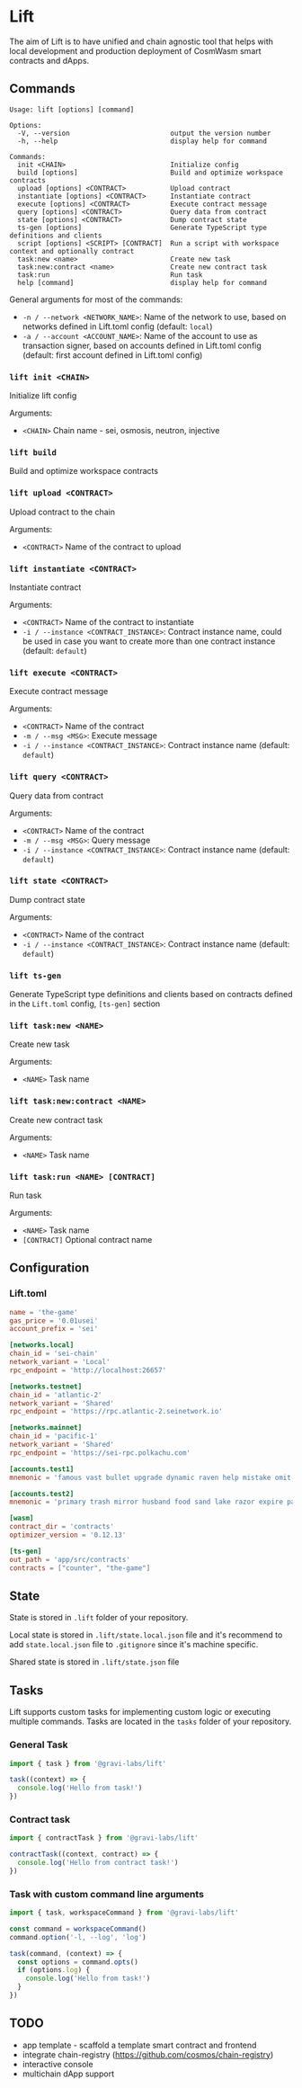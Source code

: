 # Lift

The aim of Lift is to have unified and chain agnostic tool that helps with local development and production deployment of CosmWasm smart contracts and dApps.

## Commands

```
Usage: lift [options] [command]

Options:
  -V, --version                         output the version number
  -h, --help                            display help for command

Commands:
  init <CHAIN>                          Initialize config
  build [options]                       Build and optimize workspace contracts
  upload [options] <CONTRACT>           Upload contract
  instantiate [options] <CONTRACT>      Instantiate contract
  execute [options] <CONTRACT>          Execute contract message
  query [options] <CONTRACT>            Query data from contract
  state [options] <CONTRACT>            Dump contract state
  ts-gen [options]                      Generate TypeScript type definitions and clients
  script [options] <SCRIPT> [CONTRACT]  Run a script with workspace context and optionally contract
  task:new <name>                       Create new task
  task:new:contract <name>              Create new contract task
  task:run                              Run task
  help [command]                        display help for command
```

General arguments for most of the commands:

* `-n / --network <NETWORK_NAME>`: Name of the network to use, based on networks defined in Lift.toml config (default: `local`)
* `-a / --account <ACCOUNT_NAME>`: Name of the account to use as transaction signer, based on accounts defined in Lift.toml config (default: first account defined in Lift.toml config)


### `lift init <CHAIN>`

Initialize lift config

Arguments:

* `<CHAIN>` Chain name - sei, osmosis, neutron, injective


### `lift build`

Build and optimize workspace contracts


### `lift upload <CONTRACT>`

Upload contract to the chain

Arguments:

* `<CONTRACT>` Name of the contract to upload


### `lift instantiate <CONTRACT>`

Instantiate contract

Arguments:

* `<CONTRACT>` Name of the contract to instantiate
* `-i / --instance <CONTRACT_INSTANCE>`: Contract instance name, could be used in case you want to create more than one contract instance (default: `default`)


### `lift execute <CONTRACT>`

Execute contract message

Arguments:

* `<CONTRACT>` Name of the contract 
* `-m / --msg <MSG>`: Execute message
* `-i / --instance <CONTRACT_INSTANCE>`: Contract instance name (default: `default`)


### `lift query <CONTRACT>`

Query data from contract

Arguments:

* `<CONTRACT>` Name of the contract 
* `-m / --msg <MSG>`: Query message
* `-i / --instance <CONTRACT_INSTANCE>`: Contract instance name (default: `default`)


### `lift state <CONTRACT>`

Dump contract state

Arguments:

* `<CONTRACT>` Name of the contract 
* `-i / --instance <CONTRACT_INSTANCE>`: Contract instance name (default: `default`)


### `lift ts-gen`

Generate TypeScript type definitions and clients based on contracts defined in the `Lift.toml` config, `[ts-gen]` section


### `lift task:new <NAME>`

Create new task

Arguments:

* `<NAME>` Task name


### `lift task:new:contract <NAME>`

Create new contract task

Arguments:

* `<NAME>` Task name


### `lift task:run <NAME> [CONTRACT]`

Run task

Arguments:

* `<NAME>` Task name
* `[CONTRACT]` Optional contract name

## Configuration

### Lift.toml

```toml
name = 'the-game'
gas_price = '0.01usei'
account_prefix = 'sei'

[networks.local]
chain_id = 'sei-chain'
network_variant = 'Local'
rpc_endpoint = 'http://localhost:26657'

[networks.testnet]
chain_id = 'atlantic-2'
network_variant = 'Shared'
rpc_endpoint = 'https://rpc.atlantic-2.seinetwork.io'

[networks.mainnet]
chain_id = 'pacific-1'
network_variant = 'Shared'
rpc_endpoint = 'https://sei-rpc.polkachu.com'

[accounts.test1]
mnemonic = 'famous vast bullet upgrade dynamic raven help mistake omit enrich kitchen learn clutch code rule wood cream crystal work enable hamster ticket general mouse'

[accounts.test2]
mnemonic = 'primary trash mirror husband food sand lake razor expire pair ocean tackle carpet offer regret space small fantasy fiscal orphan coral key panda void'

[wasm]
contract_dir = 'contracts'
optimizer_version = '0.12.13'

[ts-gen]
out_path = 'app/src/contracts'
contracts = ["counter", "the-game"]
```

## State

State is stored in `.lift` folder of your repository.

Local state is stored in `.lift/state.local.json` file and it's recommend to add `state.local.json` file to `.gitignore` since it's machine specific.

Shared state is stored in `.lift/state.json` file

## Tasks

Lift supports custom tasks for implementing custom logic or executing multiple commands.
Tasks are located in the `tasks` folder of your repository.

### General Task

```js
import { task } from '@gravi-labs/lift'

task((context) => {
  console.log('Hello from task!')
})
```

### Contract task

```js
import { contractTask } from '@gravi-labs/lift'

contractTask((context, contract) => {
  console.log('Hello from contract task!')
})
```

### Task with custom command line arguments

```js
import { task, workspaceCommand } from '@gravi-labs/lift'

const command = workspaceCommand()
command.option('-l, --log', 'log')

task(command, (context) => {
  const options = command.opts()
  if (options.log) {
    console.log('Hello from task!')
  }
})
```

## TODO

- app template - scaffold a template smart contract and frontend
- integrate chain-registry (https://github.com/cosmos/chain-registry)
- interactive console
- multichain dApp support
